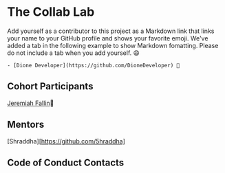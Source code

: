 # The Collab Lab

Add yourself as a contributor to this project as a Markdown link that links your name to your GitHub profile and shows your favorite emoji. We've added a tab in the following example to show Markdown fomatting. Please do not include a tab when you add yourself. 😄

    - [Dione Developer](https://github.com/DioneDeveloper) 💅

## Cohort Participants

[Jeremiah Fallin](https://github.com/jeremiahfallin)🫡

## Mentors

[Shraddha][https://github.com/5hraddha]

## Code of Conduct Contacts
